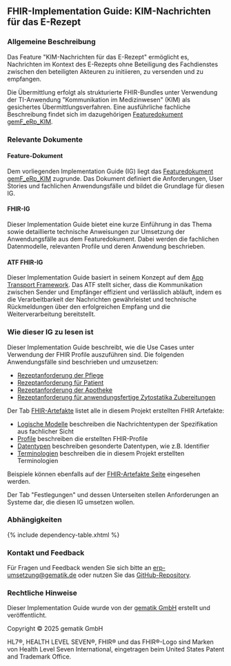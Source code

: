 ## FHIR-Implementation Guide: KIM-Nachrichten für das E-Rezept

### Allgemeine Beschreibung
Das Feature "KIM-Nachrichten für das E-Rezept" ermöglicht es, Nachrichten im Kontext des E-Rezepts ohne Beteiligung des Fachdienstes zwischen den beteiligten Akteuren zu initiieren, zu versenden und zu empfangen.

Die Übermittlung erfolgt als strukturierte FHIR-Bundles unter Verwendung der TI-Anwendung "Kommunikation im Medizinwesen" (KIM) als gesichertes Übermittlungsverfahren.
Eine ausführliche fachliche Beschreibung findet sich im dazugehörigen [Featuredokument gemF_eRp_KIM](https://gemspec.gematik.de/docs/gemF/gemF_eRp_KIM/latest/).

### Relevante Dokumente

#### Feature-Dokument
Dem vorliegenden Implementation Guide (IG) liegt das [Featuredokument gemF_eRp_KIM](https://gemspec.gematik.de/docs/gemF/gemF_eRp_KIM/latest/) zugrunde. Das Dokument definiert die Anforderungen, User Stories und fachlichen Anwendungsfälle und bildet die Grundlage für diesen IG.

#### FHIR-IG
Dieser Implementation Guide bietet eine kurze Einführung in das Thema sowie detaillierte technische Anweisungen zur Umsetzung der Anwendungsfälle aus dem Featuredokument. Dabei werden die fachlichen Datenmodelle, relevanten Profile und deren Anwendung beschrieben.

#### ATF FHIR-IG
Dieser Implementation Guide basiert in seinem Konzept auf dem [App Transport Framework](https://simplifier.net/app-transport-framework/~guides).
Das ATF stellt sicher, dass die Kommunikation zwischen Sender und Empfänger effizient und verlässlich abläuft, indem es die Verarbeitbarkeit der Nachrichten gewährleistet und technische Rückmeldungen über den erfolgreichen Empfang und die Weiterverarbeitung bereitstellt.

### Wie dieser IG zu lesen ist

Dieser Implementation Guide beschreibt, wie die Use Cases unter Verwendung der FHIR Profile auszuführen sind.
Die folgenden Anwendungsfälle sind beschrieben und umzusetzen:
* [Rezeptanforderung der Pflege](./usecase-1-pflege.html)
* [Rezeptanforderung für Patient](./usecase-2-patient.html)
* [Rezeptanforderung der Apotheke](./usecase-3-apotheke.html)
* [Rezeptanforderung für anwendungsfertige Zytostatika Zubereitungen](./usecase-4-zyto.html)

Der Tab [FHIR-Artefakte](./artifacts.html) listet alle in diesem Projekt erstellten FHIR Artefakte:
* [Logische Modelle](./artifacts.html#structures-logical-models) beschreiben die Nachrichtentypen der Spezifikation aus fachlicher Sicht
* [Profile](./artifacts.html#structures-resource-profiles) beschreiben die erstellten FHIR-Profile
* [Datentypen](./artifacts.html#structures-data-type-profiles) beschreiben gesonderte Datentypen, wie z.B. Identifier
* [Terminologien](./artifacts.html#terminology-value-sets) beschreiben die in diesem Projekt erstellten Terminologien

Beispiele können ebenfalls auf der [FHIR-Artefakte Seite](./artifacts.html#example-example-instances) eingesehen werden.

Der Tab "Festlegungen" und dessen Unterseiten stellen Anforderungen an Systeme dar, die diesen IG umsetzen wollen.

### Abhängigkeiten

{% include dependency-table.xhtml %}

### Kontakt und Feedback

Für Fragen und Feedback wenden Sie sich bitte an [erp-umsetzung@gematik.de](mailto:erp-umsetzung@gematik.de) oder nutzen Sie das [GitHub-Repository](https://github.com/gematik/spec-E-Rezept-ServiceRequest/issues).

### Rechtliche Hinweise

Dieser Implementation Guide wurde von der [gematik GmbH](https://www.gematik.de/) erstellt und veröffentlicht.

Copyright © 2025 gematik GmbH

HL7®, HEALTH LEVEL SEVEN®, FHIR® und das FHIR®-Logo sind Marken von Health Level Seven International, eingetragen beim United States Patent and Trademark Office.
